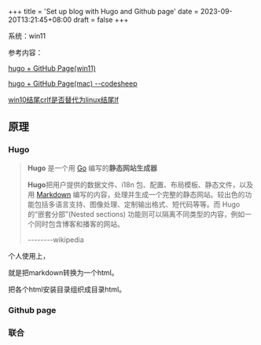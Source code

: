 +++
title = 'Set up blog with Hugo and Github page'
date = 2023-09-20T13:21:45+08:00
draft = false
+++


系统：win11

参考内容：

[hugo + GitHub Page(win11)](https://www.jianshu.com/p/cc73559fea2c)

[hugo + GitHub Page(mac) --codesheep](https://www.bilibili.com/video/BV1q4411i7gL/?spm_id_from=333.1007.top_right_bar_window_history.content.click&vd_source=76501560d60e3e64d15a0b344c7d1028)

[win10结尾crlf是否替代为linux结尾lf](https://qing.shuncs.com/post/tech/hugo/)

## 原理

### Hugo

> **Hugo** 是一个用 [Go](https://zh.wikipedia.org/wiki/Go "Go") 编写的**静态网站生成器**
> 
> **Hugo**把用户提供的数据文件、i18n 包、配置、布局模板、静态文件，以及用 [Markdown](https://zh.wikipedia.org/wiki/Markdown "Markdown") 编写的内容，处理并生成一个完整的静态网站。较出色的功能包括多语言支持、图像处理、定制输出格式、短代码等等。而 Hugo 的“嵌套分部”(Nested sections) 功能则可以隔离不同类型的内容，例如一个同时包含博客和播客的网站。
> 
> --------wikipedia

个人使用上，

就是把markdown转换为一个html。

把各个html安装目录组织成目录html。

### Github page

### 联合